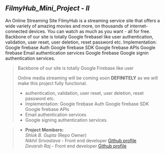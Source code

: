**_FilmyHub_Mini_Project - II_**
-------------------------------------------------------------
An Online Streaming Site FilmyHub is a streaming service site that offers a wide variety of amazing movies and more, on thousands of internet-connected devices. You can watch as much as you want - all for free. Backbone of our site is totally Google firebasel like user authentication, validation, user reset, user deletion, reset password etc. Implementation: Google firebase Auth Google firebase SDK Google firebase APIs Google firebase Email authentication services Google firebase Google signin authentication services. </br>
>Backbone of our site is totally Google Firebase like user 
> 
> Online media streaming will be coming soon **DEFINITELY** as we will make this project fully functional.
>* authentication, validation, user reset, user deletion, reset password etc.
>* Implementation: Google firebase Auth Google firebase SDK Google firebase APIs 
>* Email authentication services 
>* Google signing authentication services.

>* **Project Members:**<br>
> _Shlok B. Gupta_ (Repo Owner)<br>
> _Nikhil Srivastava_ - Front end developer [Github profile](https://github.com/Nikhil-srivastava1508)<br>
> _Devarsh Raj_ - Front end developer [Github profile](https://github.com/Devarsh-19)

